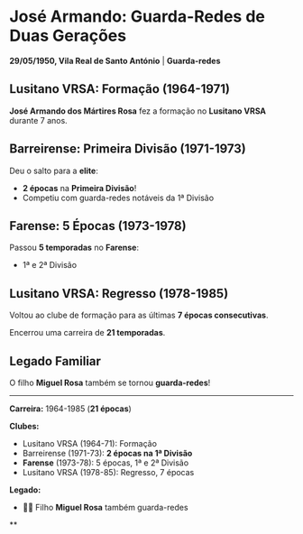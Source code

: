 # José Armando: Guarda-Redes de Duas Gerações

**29/05/1950, Vila Real de Santo António** | **Guarda-redes**

## Lusitano VRSA: Formação (1964-1971)

**José Armando dos Mártires Rosa** fez a formação no **Lusitano VRSA** durante 7 anos.

## Barreirense: Primeira Divisão (1971-1973)

Deu o salto para a **elite**:
- **2 épocas** na **Primeira Divisão**!
- Competiu com guarda-redes notáveis da 1ª Divisão

## Farense: 5 Épocas (1973-1978)

Passou **5 temporadas** no **Farense**:
- 1ª e 2ª Divisão

## Lusitano VRSA: Regresso (1978-1985)

Voltou ao clube de formação para as últimas **7 épocas consecutivas**.

Encerrou uma carreira de **21 temporadas**.

## Legado Familiar

O filho **Miguel Rosa** também se tornou **guarda-redes**!

---

**Carreira:** 1964-1985 (**21 épocas**)

**Clubes:**
- Lusitano VRSA (1964-71): Formação
- Barreirense (1971-73): **2 épocas na 1ª Divisão**
- **Farense** (1973-78): 5 épocas, 1ª e 2ª Divisão
- Lusitano VRSA (1978-85): Regresso, 7 épocas

**Legado:**
- 👨‍👦 Filho **Miguel Rosa** também guarda-redes

**